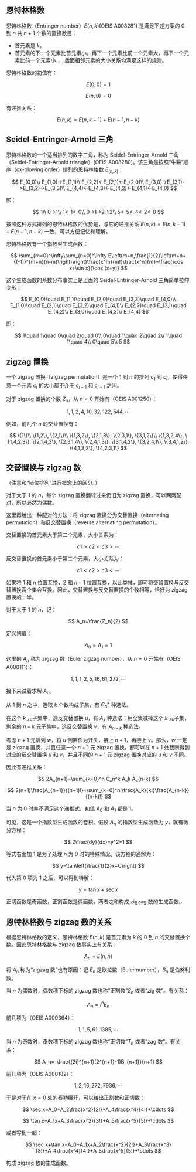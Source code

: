 ## 恩特林格数

恩特林格数（Entringer number）$E(n,k)$(OEIS A008281) 是满足下述方案的 $0$ 到 $n$ 共 $n+1$ 个数的置换数目：

- 首元素是 $k$。
- 首元素的下一个元素比首元素小，再下一个元素比前一个元素大，再下一个元素比前一个元素小……后面相邻元素的大小关系均满足这样的规则。

恩特林格数的初值有：

$$
E(0,0)=1
$$

$$
E(n,0)=0
$$

有递推关系：

$$
E(n,k)=E(n,k-1)+E(n-1,n-k)
$$

## Seidel-Entringer-Arnold 三角

恩特林格数的一个适当排列的数字三角，称为 Seidel-Entringer-Arnold 三角（Seidel-Entringer-Arnold triangle）(OEIS A008280)。该三角是按照“牛耕”顺序（ox-plowing order）排列的恩特林格数 $E_(n,k)$：

$$
E_(0,0)\\
E_(1,0)->E_(1,1)\\
E_(2,2)<-E_(2,1)<-E_(2,0)\\
E_(3,0)->E_(3,1)->E_(3,2)->E_(3,3)\\
E_(4,4)<-E_(4,3)<-E_(4,2)<-E_(4,1)<-E_(4,0)
$$

即：

$$
1\\
0->1\\
1<-1<-0\\
0->1->2->2\\
5<-5<-4<-2<-0 
$$

按照这种方式排列的恩特林格数的优势是，与它的递推关系 $E(n,k)=E(n,k-1)+E(n-1,n-k)$ 一致，可以方便记忆和理解。

恩特林格数有一个指数型生成函数：

$$
\sum_{m=0}^\infty\sum_{n=0}^\infty E\left(m+n,\frac{1}{2}\left(m+n+{(-1)}^{m+n}(n-m)\right)\right)\frac{x^m}{m!}\frac{x^n}{n!}=\frac{\cos x+\sin x}{\cos (x+y)}
$$

这个生成函数的系数分布事实上是上面的 Seidel-Entringer-Arnold 三角简单拉伸变形：

$$
E_(0,0)\quad E_(1,1)\quad E_(2,0)\quad E_(3,3)\quad E_(4,0)\\
E_(1,0)\quad E_(2,1)\quad E_(3,2)\quad E_(4,1)\\
E_(2,2)\quad E_(3,1)\quad E_(4,2)\\
E_(3,0)\quad E_(4,3)\\
E_(4,4)
$$

即：

$$
1\quad 1\quad 0\quad 2\quad 0\\
0\quad 1\quad 2\quad 2\\
1\quad 1\quad 4\\
0\quad 5\\
5
$$

## zigzag 置换

一个 zigzag 置换（zigzag permutation）是一个 $1$ 到 $n$ 的排列 $c_1$ 到 $c_i$，使得任意一个元素 $c_i$ 的大小都不介于 $c_{i-1}$ 和 $c_{i+1}$ 之间。

对于 zigzag 置换的个数 $Z_n$，从 $n=0$ 开始有（OEIS A001250）：

$$
1, 1, 2, 4, 10, 32, 122, 544, \cdots
$$

例如，前几个 $n$ 的交替置换有：

$$
\{1\}\\
\{1,2\}, \{2,1\}\\
\{1,3,2\}, \{2,1,3\}, \{2,3,1\}, \{3,1,2\}\\
\{1,3,2,4\}, \{1,4,2,3\}, \{2,1,4,3\}, \{2,3,1,4\}, \{2,4,1,3\}, \{3,1,4,2\}, \{3,2,4,1\}, \{3,4,1,2\}, \{4,1,3,2\}, \{4,2,3,1\}
$$

## 交替置换与 zigzag 数

（注意和“错位排列”进行概念上的区分。）

对于大于 $1$ 的 $n$，每个 zigzag 置换翻转过来仍旧为 zigzag 置换，可以两两配对，所以必然为偶数。

这里再给出一种配对的方法：将 zigzag 置换分为交替置换（alternating permutation）和反交替置换（reverse alternating permutation）。

交替置换的首元素大于第二个元素，大小关系为：

$$
c1>c2<c3>\cdots
$$

反交替置换的首元素小于第二个元素，大小关系为：

$$
c1<c2>c3<\cdots
$$

如果将 $1$ 和 $n$ 位置互换，$2$ 和 $n-1$ 位置互换，以此类推，即可将交替置换与反交替置换两个集合互换。因此，交替置换与反交替置换的个数相等，恰好为 zigzag 置换的一半。

对于大于 $1$ 的 $n$，记：

$$
A_n=\frac{Z_n}{2}
$$

定义初值：

$$
A_0=A_1=1
$$

这里的 $A_n$ 称为 zigzag 数（Euler zigzag number），从 $n=0$ 开始有（OEIS A000111）：

$$
1, 1, 1, 2, 5, 16, 61, 272, \cdots
$$

接下来试着求解 $A_n$。

从 $1$ 到 $n$ 之中，选取 $k$ 个数构成子集，有 $C_n^k$ 种选法。

在这个 $k$ 元子集中，选反交替置换 $u$，有 $A_k$ 种选法；用全集减掉这个 $k$ 元子集，剩余的 $n-k$ 元子集中，选反交替置换 $v$，有 $A_{n-k}$ 种选法。

考虑 $n+1$ 元排列 $w$，将 $u$ 倒置作为开头，接上 $n+1$，再接上 $v$。那么，$w$ 一定是 zigzag 置换，并且任意一个 $n+1$ 元 zigzag 置换，都可以在 $n+1$ 处截断得到对应的反交替置换 $u$ 和 $v$，并且不同的 $n+1$ 元 zigzag 置换对应的 $u$ 和 $v$ 不同。

因此有递推关系：

$$
2A_{n+1}=\sum_{k=0}^n C_n^k A_k A_{n-k}
$$

$$
2(n+1)\frac{A_{n+1}}{(n+1)!}=\sum_{k=0}^n \frac{A_k}{k!}\frac{A_{n-k}}{(n-k)!}
$$

当 $n$ 为 $0$ 时并不满足这个递推式，初值 $A_0$ 和 $A_1$ 都是 $1$。

可见，这是一个指数型生成函数的卷积。假设 $A_n$ 的指数型生成函数为 $y$，就有微分方程：

$$
2\frac{dy}{dx}=y^2+1
$$

等式右面加 $1$ 是为了处理 $n$ 为 $0$ 时的特殊情况。该方程的通解为：

$$
y=\tan\left(\frac{1}{2}x+C\right)
$$

代入第 $0$ 项为 $1$ 之后，可以得到特解：

$$
y=\tan x+\sec x
$$

正切函数是奇函数，正割函数是偶函数，两者之和构成 zigzag 数的生成函数。

## 恩特林格数与 zigzag 数的关系

根据恩特林格数的定义，恩特林格数 $E(n,k)$ 是首元素为 $k$ 的 $0$ 到 $n$ 的交替置换个数。因此恩特林格数与 zigzag 数事实上有关系：

$$
A_n=E(n,n)
$$

将 $A_n$ 称为“zigzag 数”也有原因：记 $E_n$ 是欧拉数（Euler number），$B_n$ 是伯努利数。

当 $n$ 为偶数时，偶数项下标的 zigzag 数也称“正割数”$S_n$ 或者“zig 数”。有关系：

$$
A_n=i^nE_n
$$

前几项为（OEIS A000364）：

$$
1, 1, 5, 61, 1385, \cdots
$$

当 $n$ 为奇数时，奇数项下标的 zigzag 数也称“正切数”$T_n$ 或者“zag 数”。有关系：

$$
A_n=-\frac{{2i}^{n+1}(2^{n+1}-1)B_{n+1}}{n+1}
$$

前几项为（OEIS A000182）：

$$
1, 2, 16, 272, 7936, \cdots
$$

于是对于在 $x=0$ 处的泰勒展开，可以给出正割数和正切数：

$$
\sec x=A_0+A_2\frac{x^2}{2!}+A_4\frac{x^4}{4!}+\cdots
$$

$$
\tan x=A_1x+A_3\frac{x^3}{3!}+A_5\frac{x^5}{5!}+\cdots
$$

或者写到一起：

$$
\sec x+\tan x=A_0+A_1x+A_2\frac{x^2}{2!}+A_3\frac{x^3}{3!}+A_4\frac{x^4}{4!}+A_5\frac{x^5}{5!}+\cdots
$$

构成 zigzag 数的生成函数。
